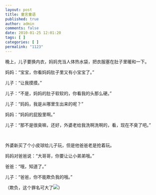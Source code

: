 ```yaml
---
layout: post
title: 童言童语
published: true
author: admin
comments: false
date: 2010-01-25 12:01:20
tags: [ ]
categories: [ ]
permalink: "1123"
---
```

晚上，儿子要换内衣，妈妈充当人体热水袋，把衣服塞在肚子里暖和一下。


  


妈妈：“宝宝，你看妈妈肚子里又有小宝宝了。”


  


儿子：“让我摸摸。”


  


儿子：“不是，妈妈的肚子软软的，你看我的头那么硬。”


  


儿子：“妈妈，我是从哪里生出来的呢？”


  


妈妈：“妈妈的屁股里啊。”


  


儿子：“那不是很臭嘛，还好，外婆老给我洗啊洗啊的，看，现在不臭了吧。”


  


&nbsp;


  


外婆新买了个小皮球给儿子玩，但是他爸爸老是抢着玩。


  


妈妈对爸爸说：“大哥哥，你要让让小弟弟哦。”


  


爸爸：“哦，知道了。”


  


儿子：“爸爸，你不能欺负我的哦。”


  


（欺负，这个罪名可大了![][1]）

 [1]: http://xujianian.com/jx/blog/images/emot/face2.gif